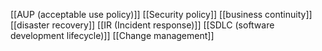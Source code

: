[[AUP (acceptable use policy)]]
[[Security policy]]
[[business continuity]]
[[disaster recovery]]
[[IR (Incident response)]]
[[SDLC (software development lifecycle)]]
[[Change management]]